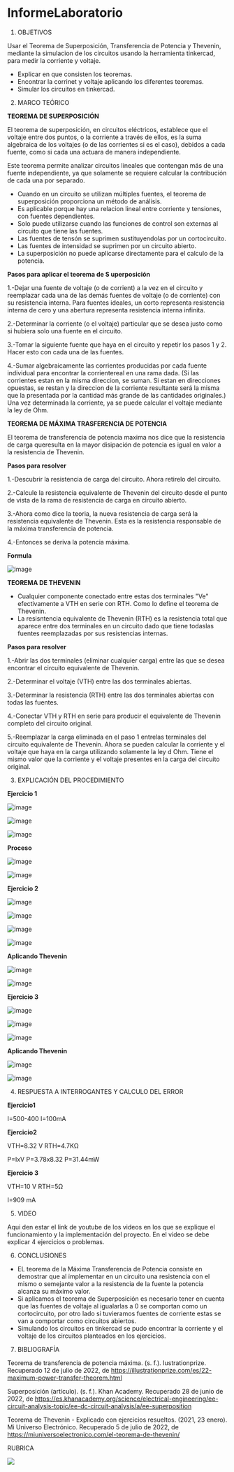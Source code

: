 # InformeLaboratorio


1. OBJETIVOS

Usar el Teorema de Superposición, Transferencia de Potencia y Thevenin, mediante la simulacion de los circuitos usando la herramienta tinkercad, para medir la corriente y voltaje.

* Explicar en que consisten los teoremas.
* Encontrar la corrinet y voltaje aplicando los diferentes teoremas.
* Simular los circuitos en tinkercad.


2. MARCO TEÓRICO 

**TEOREMA DE SUPERPOSICIÓN**

El teorema de superposición, en circuitos eléctricos, establece que el voltaje entre dos puntos, o la corriente a través de ellos, es la suma algebraica de los voltajes (o de las corrientes si es el caso), debidos a cada fuente, como si cada una actuara de manera independiente.

Este teorema permite analizar circuitos lineales que contengan más de una fuente independiente, ya que solamente se requiere calcular la contribución de cada una por separado.

* Cuando en un circuito se utilizan múltiples fuentes, el teorema de superposición proporciona un método de análisis.
* Es aplicable porque hay una relacion lineal entre corriente y tensiones, con fuentes dependientes.
* Solo puede utilizarse cuando las funciones de control son externas al circuito que tiene las fuentes.
* Las fuentes de tensón se suprimen sustituyendolas por un cortocircuito.
* Las fuentes de intensidad se suprimen por un circuito abierto.
* La superposición no puede aplicarse directamente para el calculo de la potencia.

**Pasos para aplicar el teorema de S  uperposición**

1.-Dejar una fuente de voltaje (o de corrient) a la vez en el circuito y reemplazar cada una de las demás fuentes de voltaje (o de corriente) con su resistencia interna. Para fuentes ideales, un corto representa resistencia interna de cero y una abertura representa resistencia interna infinita.

2.-Determinar la corriente (o el voltaje) particular que se desea justo como si hubiera solo una fuente en el circuito.

3.-Tomar la siguiente fuente que haya en el circuito y repetir los pasos 1 y 2. Hacer esto con cada una de las fuentes.

4.-Sumar algebraicamente las corrientes producidas por cada fuente individual para encontrar la corrientereal en una rama dada. (Si las corrientes estan en la misma direccion, se suman. Si estan en direcciones opuestas, se restan y la direccion de la corriente resultante será la misma que la presentada por la cantidad más grande de las cantidades originales.) Una vez determinada la corriente, ya se puede calcular el voltaje mediante la ley de Ohm.

**TEOREMA DE MÁXIMA TRASFERENCIA DE POTENCIA**

El teorema de transferencia de potencia maxima nos dice que la resistencia de carga queresulta en la mayor disipación de potencia es igual en valor a la resistencia de Thevenin.

**Pasos para resolver**

1.-Descubrir la resistencia de carga del circuito. Ahora retirelo del circuito.

2.-Calcule la resistencia equivalente de Thevenin del circuito desde el punto de vista de la rama de resistencia de carga en circuito abierto.

3.-Ahora como dice la teoria, la nueva resistencia de carga será la resistencia equivalente de Thevenin. Esta es la resistencia responsable de la máxima transferencia de potencia.

4.-Entonces se deriva la potencia máxima. 

**Formula**

![image](https://user-images.githubusercontent.com/105570939/184208530-6631b6ae-8946-48c7-9655-c0742c83fd4f.png)

**TEOREMA DE THEVENIN**

* Cualquier componente conectado entre estas dos terminales "Ve" efectivamente a VTH en serie con RTH. Como lo define el teorema de Thevenin.
* La resisntencia equivalente de Thevenin (RTH) es la resistencia total que aparece entre dos terminales en un circuito dado que tiene todaslas fuentes reemplazadas por sus resistencias internas.

**Pasos para resolver**

1.-Abrir las dos terminales (eliminar cualquier carga) entre las que se desea encontrar el circuito equivalente de Thevenin.

2.-Determinar el voltaje (VTH) entre las dos terminales abiertas.

3.-Determinar la resistencia (RTH) entre las dos terminales abiertas con todas las fuentes.

4.-Conectar VTH y RTH en serie para producir el equivalente de Thevenin completo del circuito original.

5.-Reemplazar la carga eliminada en el paso 1 entrelas terminales del circuito equivalente de Thevenin. Ahora se pueden calcular la corriente y el voltaje que haya en la carga utilizando solamente la ley d Ohm. Tiene el mismo valor que la corriente y el voltaje presentes en la carga del circuito original.


3. EXPLICACIÓN DEL PROCEDIMIENTO

**Ejercicio 1**

![image](https://user-images.githubusercontent.com/105570939/184242133-d6398aee-6005-4267-863f-ef3b207e4db4.png)

![image](https://user-images.githubusercontent.com/105570939/184246885-44105b0a-bb5c-4ee6-a6bf-1ea2b097960b.png)

![image](https://user-images.githubusercontent.com/105570939/184248008-b7700da5-fbcc-420e-88e0-1b560427b7ca.png)

**Proceso**

![image](https://user-images.githubusercontent.com/105570939/184247678-fd79dabe-6e39-4d2b-995b-e9bf64738fc9.png)

![image](https://user-images.githubusercontent.com/105570939/184247834-de963f61-c4a0-46dc-8d11-b4fcf028e58c.png)

**Ejercicio 2**

![image](https://user-images.githubusercontent.com/105570939/184248268-214b6689-b430-4e0d-bd8e-30edcdcc7d32.png)

![image](https://user-images.githubusercontent.com/105570939/184270821-305efce1-c4e6-4883-88f0-0ef4ec093e51.png)

![image](https://user-images.githubusercontent.com/105570939/184270945-41a216b6-26a8-46a9-9aee-5e7c4c3e75cd.png)

![image](https://user-images.githubusercontent.com/105570939/184271021-71fc6e1d-9528-4a44-b7ca-6f0d94f23bc8.png)

**Aplicando Thevenin**

![image](https://user-images.githubusercontent.com/105570939/184271621-cd78e03f-8531-4a32-b5f5-32d386aba3df.png)

![image](https://user-images.githubusercontent.com/105570939/184272108-c5afee45-6942-45fb-b51c-4eedf9de193a.png)

**Ejercicio 3**

![image](https://user-images.githubusercontent.com/105570939/184273687-352ab176-3f90-4f80-93ee-99efc3e7a135.png)

![image](https://user-images.githubusercontent.com/105570939/184273853-cbd1ba10-2900-437b-93b4-8533e64df643.png)

![image](https://user-images.githubusercontent.com/105570939/184274314-0efec8ce-e96c-4be8-bc41-a1f28ced076e.png)


**Aplicando Thevenin**

![image](https://user-images.githubusercontent.com/105570939/184272533-0837050f-ecee-4605-8bc6-80980d507ddc.png)

![image](https://user-images.githubusercontent.com/105570939/184272554-89663db4-d80e-44e4-90cf-179be7348e24.png)

4. RESPUESTA A INTERROGANTES Y CALCULO DEL ERROR

**Ejercicio1**

I=500-400       I=100mA

**Ejercicio2**

VTH=8.32 V           RTH=4.7KΩ

P=IxV     P=3.78x8.32     P=31.44mW

**Ejercicio 3**

VTH=10 V    RTH=5Ω

I=909 mA

5. VIDEO

Aqui den estar el link de youtube de los videos en los que se explique el funcionamiento y la implementación del proyecto.
En el video se debe explicar 4 ejercicios o problemas.


6. CONCLUSIONES

* EL teorema de la Máxima Transferencia de Potencia consiste en demostrar que al implementar en un circuito una resistencia con el mismo o semejante valor a la resistencia de la fuente la potencia alcanza su máximo valor.
* Si aplicamos el teorema de Superposición es necesario tener en cuenta que las fuentes de voltaje al igualarlas a 0 se comportan como un cortocircuito, por otro lado si tuvieramos fuentes de corriente estas se van a comportar como circuitos abiertos.
* Simulando los circuitos en tinkercad se pudo encontrar la corriente y el voltaje de los circuitos planteados en los ejercicios.


7. BIBLIOGRAFÍA

Teorema de transferencia de potencia máxima. (s. f.). Iustrationprize. Recuperado 12 de julio de 2022, de https://illustrationprize.com/es/22-maximum-power-transfer-theorem.html

Superposición (artículo). (s. f.). Khan Academy. Recuperado 28 de junio de 2022, de https://es.khanacademy.org/science/electrical-engineering/ee-circuit-analysis-topic/ee-dc-circuit-analysis/a/ee-superposition

Teorema de Thevenin - Explicado con ejercicios resueltos. (2021, 23 enero). Mi Universo Electrónico. Recuperado 5 de julio de 2022, de https://miuniversoelectronico.com/el-teorema-de-thevenin/

RUBRICA

![](https://github.com/doalulema/InformeLaboratorio/blob/main/Laboratorio.png)
